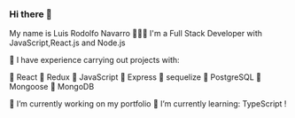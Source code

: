 ### Hi there 👋

My name is Luis Rodolfo Navarro 🙋🏻‍♂️ I'm a Full Stack Developer with JavaScript,React.js and Node.js

📌 I have experience carrying out projects with:

🔸 React 🔸 Redux 🔸 JavaScript 🔸 Express 🔸 sequelize 🔸 PostgreSQL 🔸 Mongoose 🔸 MongoDB

🔭 I’m currently working on my portfolio
🌱 I’m currently learning: TypeScript !

